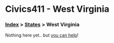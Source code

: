 # Civics411 - West Virginia

### [Index](../../README.md) > [States](../) > West Virginia

Nothing here yet.. but [you can help](../../CONTRIBUTING.md)!
